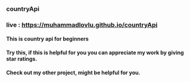 ### countryApi
### live : https://muhammadlovlu.github.io/countryApi
#### This is country api for beginners
#### Try this, if this is helpful for you you can appreciate my work by giving star ratings.
#### Check out my other project, might be helpful for you. 
